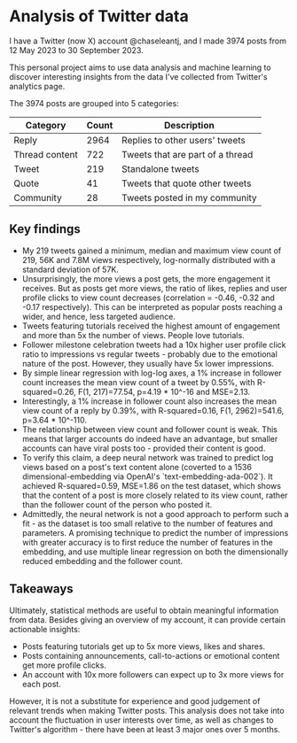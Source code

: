# Analysis of Twitter data

I have a Twitter (now X) account @chaseleantj, and I made 3974 posts from 12 May 2023 to 30 September 2023.

This personal project aims to use data analysis and machine learning to discover interesting insights from the data I've collected from Twitter's analytics page.

The 3974 posts are grouped into 5 categories:

| Category        | Count | Description |
|-----------------|-------|-------------|
| Reply           | 2964  | Replies to other users' tweets |
| Thread content  | 722   | Tweets that are part of a thread |
| Tweet           | 219   | Standalone tweets |
| Quote           | 41    | Tweets that quote other tweets |
| Community       | 28    | Tweets posted in my community |

## Key findings

<ul>
<li>My 219 tweets gained a minimum, median and maximum view count of 219, 56K and 7.8M views respectively, log-normally distributed with a standard deviation of 57K.</li>
<li>Unsurprisingly, the more views a post gets, the more engagement it receives. But as posts get more views, the ratio of likes, replies and user profile clicks to view count decreases (correlation = -0.46, -0.32 and -0.17 respectively). This can be interpreted as popular posts reaching a wider, and hence, less targeted audience.</li>
<li>Tweets featuring tutorials received the highest amount of engagement and more than 5x the number of views. People love tutorials.</li>
<li>Follower milestone celebration tweets had a 10x higher user profile click ratio to impressions vs regular tweets - probably due to the emotional nature of the post. However, they usually have 5x lower impressions.</li>
<li>By simple linear regression with log-log axes, a 1% increase in follower count increases the mean view count of a tweet by 0.55%, with R-squared=0.26, F(1, 217)=77.54, p=4.19 * 10^-16 and MSE=2.13.</li>
<li>Interestingly, a 1% increase in follower count also increases the mean view count of a reply by 0.39%, with R-squared=0.16, F(1, 2962)=541.6, p=3.64 * 10^-110.</li>
<li>The relationship between view count and follower count is weak. This means that larger accounts do indeed have an advantage, but smaller accounts can have viral posts too - provided their content is good.</li>
<li>To verify this claim, a deep neural network was trained to predict log views based on a post's text content alone (coverted to a 1536 dimensional-embedding via OpenAI's `text-embedding-ada-002`). It achieved R-squared=0.59, MSE=1.86 on the test dataset, which shows that the content of a post is more closely related to its view count, rather than the follower count of the person who posted it.</li>
<li>Admittedly, the neural network is not a good approach to perform such a fit - as the dataset is too small relative to the number of features and parameters. A promising technique to predict the number of impressions with greater accuracy is to first reduce the number of features in the embedding, and use multiple linear regression on both the dimensionally reduced embedding and the follower count.
</ul>

## Takeaways
Ultimately, statistical methods are useful to obtain meaningful information from data. Besides giving an overview of my account, it can provide certain actionable insights:

<ul>
<li>Posts featuring tutorials get up to 5x more views, likes and shares.</li>
<li>Posts containing announcements, call-to-actions or emotional content get more profile clicks.</li>
<li>An account with 10x more followers can expect up to 3x more views for each post.</li>
</ul>

However, it is not a substitute for experience and good judgement of relevant trends when making Twitter posts. This analysis does not take into account the fluctuation in user interests over time, as well as changes to Twitter's algorithm - there have been at least 3 major ones over 5 months.